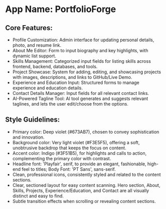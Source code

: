 # **App Name**: PortfolioForge

## Core Features:

- Profile Customization: Admin interface for updating personal details, photo, and resume link.
- About Me Editor: Form to input biography and key highlights, with dynamic list support.
- Skills Management: Categorized input fields for listing skills across frontend, backend, databases, and tools.
- Project Showcase: System for adding, editing, and showcasing projects with images, descriptions, and links to GitHub/Live Demo.
- Experience and Education Input: Structured forms to manage experience and education details.
- Contact Details Manager: Input fields for all relevant contact links.
- AI-Powered Tagline Tool: AI tool generates and suggests relevant taglines, and lets the user edit/choose from the options.

## Style Guidelines:

- Primary color: Deep violet (#673AB7), chosen to convey sophistication and innovation.
- Background color: Very light violet (#F3E5F5), offering a soft, unobtrusive backdrop that keeps the focus on content.
- Accent color: Indigo (#3F51B5), for highlights and calls to action, complementing the primary color with contrast.
- Headline font: 'Playfair', serif, to provide an elegant, fashionable, high-end feel to titles; Body Font: 'PT Sans', sans-serif.
- Clean, professional icons, consistently styled and related to the content sections.
- Clear, sectioned layout for easy content scanning. Hero section, About, Skills, Projects, Experience/Education, and Contact are all visually distinct and easy to find.
- Subtle transition effects when scrolling or revealing content sections.
